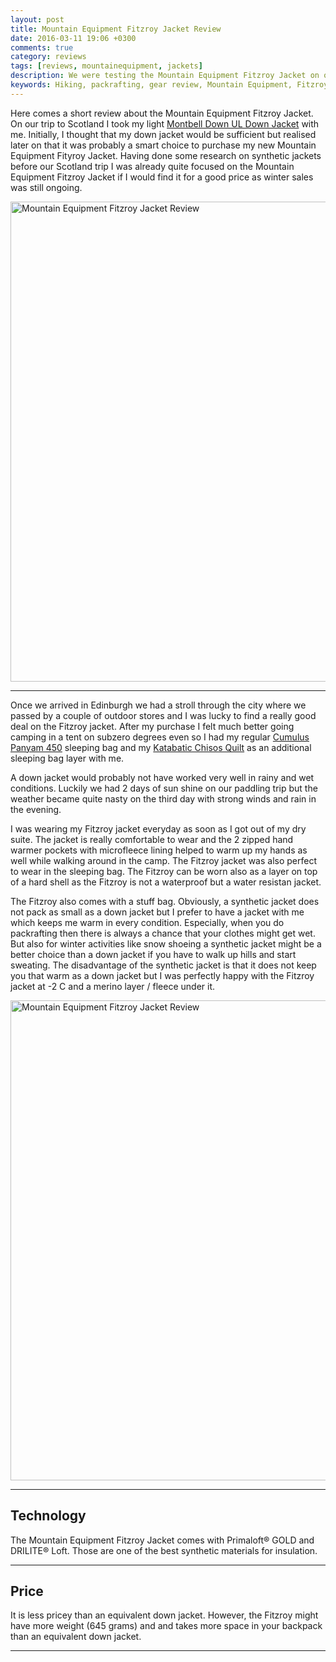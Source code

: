 ```yaml
---
layout: post
title: Mountain Equipment Fitzroy Jacket Review
date: 2016-03-11 19:06 +0300
comments: true
category: reviews
tags: [reviews, mountainequipment, jackets]
description: We were testing the Mountain Equipment Fitzroy Jacket on our packrafting trip in Scotland
keywords: Hiking, packrafting, gear review, Mountain Equipment, Fitzroy, Jacket, outdoors
---
```

Here comes a short review about the Mountain Equipment Fitzroy Jacket. On our trip to Scotland I took my light <a href="http://www.hikeventures.com/gear-review-montbell-u-dot-l-down-parka/">Montbell Down UL Down Jacket</a> with me. Initially, I thought that my down jacket would be sufficient but realised later on that it was probably a smart choice to purchase my new Mountain Equipment Fityroy Jacket. Having done some research on synthetic jackets before our Scotland trip I was already quite focused on the Mountain Equipment Fitzroy Jacket if I would find it for a good price as winter sales was still ongoing.

<a data-flickr-embed="true"  href="https://www.flickr.com/photos/90204224@N07/25401969810/in/dateposted-public/" title="Mountain Equipment Fitzroy Jacket Review"><img src="https://farm2.staticflickr.com/1441/25401969810_8a545bc7b2_b.jpg" width="1024" height="768" alt="Mountain Equipment Fitzroy Jacket Review"></a><script async src="//embedr.flickr.com/assets/client-code.js" charset="utf-8"></script>
<!--more-->

---

Once we arrived in Edinburgh we had a stroll through the city where we passed by a couple of outdoor stores and I was lucky to find a really good deal on the Fitzroy jacket. After my purchase I felt much better going camping in a tent on subzero degrees even so I had my regular <a href="http://www.hikeventures.com/cumulus-panyam-450/">Cumulus Panyam 450</a> sleeping bag and my <a href="http://www.hikeventures.com/gear-review-katabatic-gear-chisos/">Katabatic Chisos Quilt</a> as an additional sleeping bag layer with me. 

A down jacket would probably not have worked very well in rainy and wet conditions. Luckily we had 2 days of sun shine on our paddling trip but the weather became quite nasty on the third day with strong winds and rain in the evening. 

I was wearing my Fitzroy jacket everyday as soon as I got out of my dry suite. The jacket is really comfortable to wear and the 2 zipped hand warmer pockets with microfleece lining helped to warm up my hands as well while walking around in the camp. The Fitzroy jacket was also perfect to wear in the sleeping bag. The Fitzroy can be worn also as a layer on top of a hard shell as the Fitzroy is not a waterproof but a water resistan jacket.

The Fitzroy also comes with a stuff bag. Obviously, a synthetic jacket does not pack as small as a down jacket but I prefer to have a jacket with me which keeps me warm in every condition. Especially, when you do packrafting then there is always a chance that your clothes might get wet. But also for winter activities like snow shoeing a synthetic jacket might be a better choice than a down jacket if you have to walk up hills and start sweating. The disadvantage of the synthetic jacket is that it does not keep you that warm as a down jacket but I was perfectly happy with the Fitzroy jacket at -2 C and a merino layer / fleece under it.

<a data-flickr-embed="true"  href="https://www.flickr.com/photos/90204224@N07/25610109461/in/dateposted-public/" title="Mountain Equipment Fitzroy Jacket Review"><img src="https://farm2.staticflickr.com/1647/25610109461_6e4f8d7348_b.jpg" width="1024" height="768" alt="Mountain Equipment Fitzroy Jacket Review"></a><script async src="//embedr.flickr.com/assets/client-code.js" charset="utf-8"></script>

---

## Technology
The Mountain Equipment Fitzroy Jacket comes with Primaloft® GOLD and DRILITE® Loft. Those are one of the best synthetic materials for insulation.

---

## Price
It is less pricey than an equivalent down jacket. However, the Fitzroy might have more weight (645 grams) and and takes more space in your backpack than an equivalent down jacket.

---

<script type="text/javascript">
amzn_assoc_placement = "adunit0";
amzn_assoc_search_bar = "false";
amzn_assoc_tracking_id = "hikeve-20";
amzn_assoc_search_bar_position = "top";
amzn_assoc_ad_mode = "search";
amzn_assoc_ad_type = "smart";
amzn_assoc_marketplace = "amazon";
amzn_assoc_region = "US";
amzn_assoc_title = "Insulated Jacket Suggestions";
amzn_assoc_default_search_phrase = "insulated jacket men north face";
amzn_assoc_default_category = "All";
amzn_assoc_linkid = "01e41640c72b4d87bf9d65f3f64a24eb";
</script>
<script src="//z-na.amazon-adsystem.com/widgets/onejs?MarketPlace=US"></script>
